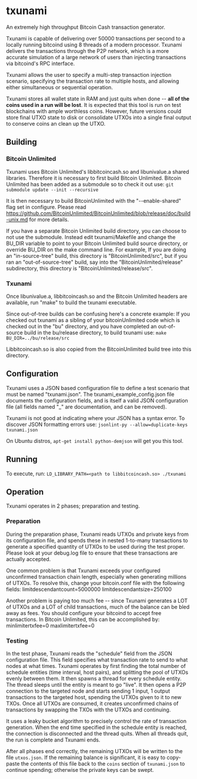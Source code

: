 # txunami
An extremely high throughput Bitcoin Cash transaction generator.

Txunami is capable of delivering over 50000 transactions per second to a locally running bitcoind using 8 threads of a modern processor.  Txunami delivers the transactions through the P2P network, which is a more accurate simulation of a large network of users than injecting transactions via bitcoind's RPC interface.

Txunami allows the user to specify a multi-step transaction injection scenario, specifying the transaction rate to multiple hosts, and allowing either simultaneous or sequential operation.

Txunami stores all wallet state in RAM and just quits when done -- **all of the coins used in a run will be lost**.  It is expected that this tool is run on test blockchains with ample worthless coins.  However, future versions could store final UTXO state to disk or consolidate UTXOs into a single final output to conserve coins an clean up the UTXO.

## Building


### Bitcoin Unlimited

Txunami uses Bitcoin Unlimited's libbitcoincash.so and libunivalue.a shared libraries.  Therefore it is necessary to first build Bitcoin Unlimited.  Bitcoin Unlimited has been added as a submodule so to check it out use:
```git submodule update --init --recursive```

It is then necessary to build BitcoinUnlimited with the "--enable-shared" flag set in configure.  Please read https://github.com/BitcoinUnlimited/BitcoinUnlimited/blob/release/doc/build-unix.md for more details.


If you have a separate Bitcoin Unlimited build directory, you can choose to not use the submodule.  Instead edit txunami/Makefile and change the BU_DIR variable to point to your Bitcoin Unlimited build source directory, or override BU_DIR on the make command line.  For example, If you are doing an "in-source-tree" build, this directory is "BitcoinUnlimited/src", but if you ran an "out-of-source-tree" build, say into the "BitcoinUnlimited/release" subdirectory, this directory is "BitcoinUnlimited/release/src".  

### Txunami

Once libunivalue.a, libbitcoincash.so and the Bitcoin Unlimited headers are available, run "make" to build the txunami executable.

Since out-of-tree builds can be confusing here's a concrete example:  If you checked out txunami as a sibling of your bitcoinUnlimited code which is checked out in the "bu" directory, and you have completed an out-of-source build in the bu/release directory, to build txunami use:
```make BU_DIR=../bu/release/src```

Libbitcoincash.so is also copied from the BitcoinUnlimited build tree into this directory.


## Configuration

Txunami uses a JSON based configuration file to define a test scenario that must be named "txunami.json".  The txunami_example_config.json file documents the configuration fields, and is itself a valid JSON configuration file (all fields named "_" are documentation, and can be removed).

Txunami is not good at indicating where your JSON has a syntax error.  To discover JSON formatting errors use:
```jsonlint-py --allow=duplicate-keys txunami.json```


On Ubuntu distros, ```apt-get install python-demjson``` will get you this tool.


## Running

To execute, run:
```LD_LIBRARY_PATH=<path to libbitcoincash.so> ./txunami```



## Operation


Txunami operates in 2 phases; preparation and testing.

### Preparation
During the preparation phase, Txunami reads UTXOs and private keys from its configuration file, and spends these in nested 1-to-many transactions to generate a specified quantity of UTXOs to be used during the test proper.  Please look at your debug.log file to ensure that these transactions are actually accepted.

One common problem is that Txunami exceeds your configured unconfirmed transaction chain length, especially when generating millions of UTXOs.  To resolve this, change your bitcoin.conf file with the following fields:
limitdescendantcount=5000000
limitdescendantsize=250100

Another problem is paying too much fee -- since Txunami generates a LOT of UTXOs and a LOT of child transactions, much of the balance can be bled away as fees.  You should configure your bitcoind to accept free transactions.  In Bitcoin Unlimited, this can be accomplished by:
minlimitertxfee=0
maxlimitertxfee=0

### Testing

In the test phase, Txunami reads the "schedule" field from the JSON configuration file.  This field specifies what transaction rate to send to what nodes at what times.  Txunami operates by first finding the total number of schedule entities (time interval, host pairs), and splitting the pool of UTXOs evenly between them.
It then spawns a thread for every schedule entity.  The thread sleeps until the entity is meant to go "live".  It then opens a P2P connection to the targeted node and starts sending 1 input, 1 output transactions to the targeted host, spending the UTXOs given to it to new TXOs.  Once all UTXOs are consumed, it creates unconfirmed chains of transactions by swapping the TXOs with the UTXOs and continuing.

It uses a leaky bucket algorithm to precisely control the rate of transaction generation.  When the end time specified in the schedule entity is reached, the connection is disconnected and the thread quits.  When all threads quit, the run is complete and Txunami ends.

After all phases end correctly, the remaining UTXOs will be written to the file `utxos.json`. If the remaining balance is significant, it is easy to copy-paste the contents of this file back to the `coins` section of `txunami.json` to continue spending; otherwise the private keys can be swept. 

